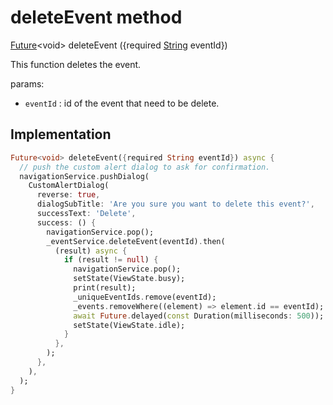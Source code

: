 


# deleteEvent method








[Future](https://api.flutter.dev/flutter/dart-async/Future-class.html)&lt;void> deleteEvent
(\{required [String](https://api.flutter.dev/flutter/dart-core/String-class.html) eventId})





<p>This function deletes the event.</p>
<p>params:</p>
<ul>
<li><code>eventId</code> : id of the event that need to be delete.</li>
</ul>



## Implementation

```dart
Future<void> deleteEvent({required String eventId}) async {
  // push the custom alert dialog to ask for confirmation.
  navigationService.pushDialog(
    CustomAlertDialog(
      reverse: true,
      dialogSubTitle: 'Are you sure you want to delete this event?',
      successText: 'Delete',
      success: () {
        navigationService.pop();
        _eventService.deleteEvent(eventId).then(
          (result) async {
            if (result != null) {
              navigationService.pop();
              setState(ViewState.busy);
              print(result);
              _uniqueEventIds.remove(eventId);
              _events.removeWhere((element) => element.id == eventId);
              await Future.delayed(const Duration(milliseconds: 500));
              setState(ViewState.idle);
            }
          },
        );
      },
    ),
  );
}
```







